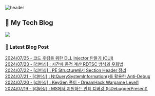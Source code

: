 
![header](https://capsule-render.vercel.app/api?type=waving&color=808080&height=300&section=header&text=Jeong%20Je&fontSize=90&fontColor=ffffff&animation=fadeIn&fontAlignY=38&descAlignY=51&descAlign=62)

## 📝 My Tech Blog
<a href="https://jeongje.vercel.app/" target='_blank'><img src="https://img.shields.io/badge/내 블로그-000000?style=flat&logo=nextdotjs&logoColor=white"></a>

### 📒 Latest Blog Post
<a href=https://jeongje.vercel.app/blog/post-18 target='_blank'>2024/07/25 - 코드 후킹을 위한 DLL Injector 만들기 (CUI)</a><br/>
<a href=https://jeongje.vercel.app/blog/post-17 target='_blank'>2024/07/23 - [리버싱] : 시간차 동적 계산 RDTSC 방식과 우회법</a><br/>
<a href=https://jeongje.vercel.app/blog/post-16 target='_blank'>2024/07/22 - [리버싱] : PE Structure에서 Section Header 정리</a><br/>
<a href=https://jeongje.vercel.app/blog/post-15 target='_blank'>2024/07/21 - [리버싱] : NtQuerySystemInformation()를 활용한 Anti-Debug</a><br/>
<a href=https://jeongje.vercel.app/blog/post-14 target='_blank'>2024/07/20 - [리버싱] : KeyGen 풀이 - DreamHack Wargame Level1</a><br/>
<a href=https://jeongje.vercel.app/blog/post-13 target='_blank'>2024/07/19 - [리버싱] : MS에서 지원하는 안티 디버깅 (IsDebuggerPresent)</a><br/>
